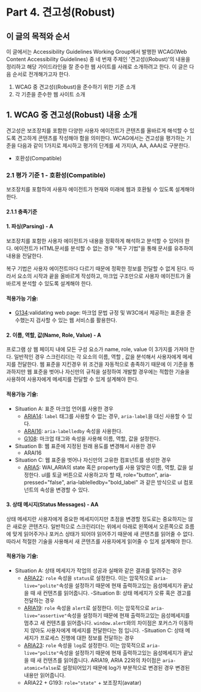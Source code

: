 # Part 4. 견고성(Robust)

## 이 글의 목적와 순서

이 글에서는 Accessibility Guidelines Working Group에서 발행한 WCAG(Web Content Accessibility Guidelines) 중 네 번재 주제인 '견고성((Robust)'의 내용을 정리하고 해당 가이드라인을 잘 준수한 웹 사이트를 사례로 소개하려고 한다. 이 글은 다음 순서로 전개해가고자 한다.

1. WCAG 중 견고성((Robust)을 준수하기 위한 기준 소개
2. 각 기준을 준수한 웹 사이트 소개

## 1. WCAG 중 견고성(Robust) 내용 소개

견고성은 보조장치를 포함한 다양한 사용자 에이전트가 콘텐츠를 올바르게 해석할 수 있도록 견고하게 콘텐츠를 작성해야 함을 의미한다. WCAG에서는 견고성을 평가하는 기준을 다음과 같이 1가지로 제시하고 평가의 단계를 세 가지(A, AA, AAA)로 구분한다.

- 호환성(Compatible)

### 2.1 평가 기준 1 - 호환성(Compatible)
보조장치를 포함하여 사용자 에이전트가 현재와 미래에 웹과 호환될 수 있도록 설계해야 한다.

#### 2.1.1 충족기준 

#### 1. 파싱(Parsing) - A
보조장치를 포함한 사용자 에이전트가 내용을 정확하게 해석하고 분석할 수 있어야 한다. 에이전트가 HTML문서를 분석할 수 없는 경우 "복구 기법"을 통해 문서를 유추하여 내용을 전달한다.

복구 기법은 사용자 에이전트마다 다르기 때문에 정확한 정보를 전달할 수 없게 된다. 따라서 요소의 시작과 끝을 올바르게 작성하고, 마크업 구조만으로 사용자 에이전트가 올바르게 분석할 수 있도록 설계해야 한다.

#### 적용가능 기술:
- [G134](https://www.w3.org/WAI/WCAG21/Techniques/general/G134.html):validating web page: 마크업 문법 규정 및 W3C에서 제공하는 표준을 준수했는지 검사할 수 있는 웹 서비스를 활용한다.

#### 2. 이름, 역할, 값(Name, Role, Value) - A
프로그램 상 웹 페이지 내에 모든 구성 요소가 name, role, value 이 3가지를 가져야 한다. 일반적인 경우 스크린리더는 각 요소의 이름, 역할 , 값을 분석해서 사용자에게 메세지를 전달한다. 웹 표준을 지킨경우 위 조건을 자동적으로 충족하기 때문에 이 기준을 통과하지만 웹 표준을 벗어나 자신만의 규칙을 설정하여 개발할 경우에는 적합한 기술을 사용하여 사용자에게 메세지를 전달할 수 있게 설계해야 한다.

#### 적용가능 기술:
- Situation A: 표준 마크업 언어를 사용한 경우
    - [ARIA14](https://www.w3.org/WAI/WCAG21/Techniques/aria/ARIA14.html): `label` 태그를 사용할 수 없는 경우, `aria-label`을 대신 사용할 수 있다.
    - [ARAI16](https://www.w3.org/WAI/WCAG21/Techniques/aria/ARIA16.html): `aria-labelledby` 속성을 사용한다.
    - [G108](https://www.w3.org/WAI/WCAG21/Techniques/general/G108.html): 마크업 태그와 속성을 사용해 이름, 역할, 값을 설정한다.
- Situation B: 웹 표준에 지정된 원래 용도를 변경해서 사용한 경우
    - ARAI16
- Situation C: 웹 표준을 벗어나 자신만의 고유한 컴포넌트를 생성한 경우
    - [ARIA5](https://www.w3.org/WAI/WCAG21/Techniques/aria/ARIA5.html): WAI_ARIA의 state 혹은 property를 사용 알맞은 이름, 역할, 값을 설정한다.
        ul를 토글 버튼으로 사용하고자 할 때, role="button", aria-pressed="false", aria-lablelledby="bold_label" 과 같은 방식으로 ul 컴포넌트의 속성을 변경할 수 있다.

#### 3. 상태 메시지(Status Messages) - AA
상태 메세지란 사용자에게 중요한 메세지이지만 초점을 변경할 정도로는 중요하지는 않은 새로운 콘텐츠다. 일반적으로 스크린리더는 위에서 아래로 왼쪽에서 오른쪽으로 흐름에 맞게 읽어주거나 포커스 상태가 되어야 읽어주기 때문에 새 콘텐츠를 읽어줄 수 없다. 따라서 적절한 기술을 사용해서 새 콘텐츠를 사용자에게 읽어줄 수 있게 설계해야 한다.

#### 적용가능 기술:
- Situation A: 상태 메세지가 작업의 성공과 실패와 같은 결과를 알려주는 경우
    - [ARIA22](https://www.w3.org/WAI/WCAG21/Techniques/aria/ARIA22.html): `role` 속성을 `status`로 설정한다. 이는 암묵적으로 `aria-live="polite"`속성을 설정하기 때문에 현재 출력하고있는 음성메세지가 끝났을 때 새 컨텐츠를 읽어줍니다.
-Situation B: 상태 메세지가 오류 혹은 경고를 전달하는 경우
    - [ARIA19](https://www.w3.org/WAI/WCAG21/Techniques/aria/ARIA19.html): `role` 속성을 `alert`로 설정한다. 이는 암묵적으로 `aria-live="assertive"`속성을 설정하기 때문에 현재 출력하고있는 음성메세지를 멈추고 새 컨텐츠를 읽어줍니다.
    `window.alert`와의 차이점은 포커스가 이동하지 않아도 사용자에게 메세지를 전달한다는 점 입니다.
-Situation C: 상태 메세지가 프로세스 진행에 대한 정보를 전달하는 경우
    - [ARIA23](https://www.w3.org/WAI/WCAG21/Techniques/aria/ARIA23.html): `role` 속성을 `log`로 설정한다. 이는 암묵적으로 `aria-live="polite"`속성을 설정하기 때문에 현재 출력하고있는 음성메세지가 끝났을 때 새 컨텐츠를 읽어줍니다. ARIA19, ARIA 22와의 차이점은 `aria-atomic=false`로 설정되어있기 때문에 log가 부분적으로 변경된 경우 변경된 내용만 읽어줍니다.
    - ARIA22 + G193: `role="state"` + 보조장치(avatar)